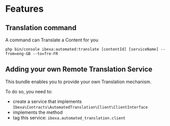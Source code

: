 # Features

## Translation command

A command can Translate a Content for you

`php bin/console ibexa:automated:translate [contentId] [serviceName] --from=eng-GB --to=fre-FR`


## Adding your own Remote Translation Service

This bundle enables you to provide your own Translation mechanism.

To do so, you need to:

- create a service that implements `Ibexa\Contracts\AutomatedTranslation\Client\ClientInterface`
- implements the method
- tag this service: `ibexa.automated_translation.client`  
